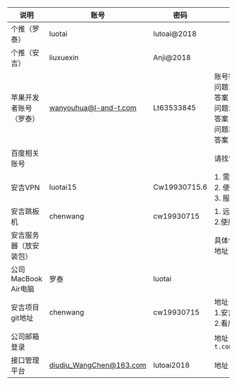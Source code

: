 | 说明                   | 账号                    | 密码         | 其他补充                                                     |
| ---------------------- | ----------------------- | ------------ | ------------------------------------------------------------ |
| 个推（罗泰）           | luotai                  | lutoai@2018  |                                                              |
| 个推（安吉）           | liuxuexin               | Anji@2018    |                                                              |
| 苹果开发者账号（罗泰） | wanyouhua@l-and-t.com   | Lt63533845   | 账号密保<br/>问题1：Where did you go the first time  you flev....? <br/>答案：ShangHai <br/>问题2：What is your dream job? <br/>答案：programmer <br/>问题3：What was the first name of your first boss ? <br/>答案：Huang |
| 百度相关账号           |                         |              | 请找“曹老师”了解                                             |
| 安吉VPN                | luotai15                | Cw19930715.6 | 1. 需要绑定手机号，这个账号绑定的是我的手机号，请根据`VPN登录手册教程`修改成自己的手机号。<br/>2. 使用`MotionPro Plus`软件。电脑已经装好。<br/>3. 服务器地址`114.141.182.226` |
| 安吉跳板机             | chenwang                | cw19930715   | 1. 远程地址：`vnc://10.188.100.11` <br/>2.使用步骤请参考`跳板机使用教程` |
| 安吉服务器（放安装包） |                         |              | 具体使用请看`安吉服务器连接教程`<br/>地址：`10.108.129.5`    |
| 公司MacBook Air电脑    | 罗泰                    | luotai       |                                                              |
| 安吉项目git地址        | chenwang                | cw19930715   | 地址：`http://10.108.129.113/users/sign_in`<br/>1.安吉的所有项目都在上面。 <br/>2.看后续是继续使用这个账号，还是让客户给你开一个自己的账号。 |
| 公司邮箱登录           |                         |              | 地址：`http://mail.l-and-t.com/user/?q=login&furl=http%3A%2F%2Fmail.l-and-t.com%2Fuser%2F%3Fq%3Dbase%26module%3Dcompose%26_data%3Dcompose%253D%25253Fiid%25253D466%252526action%25253Dreadmail%252526sort%25253Dtime.1` |
| 接口管理平台           | diudiu_WangChen@163.com | lutoai2018   | 地址：`https://www.showdoc.com.cn/item/index`                |

